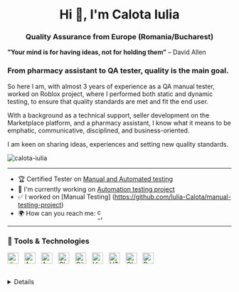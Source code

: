 <h1 align="center">Hi 👋, I'm Calota Iulia</h1>
<h3 align="center">Quality Assurance from Europe (Romania/Bucharest)</h3>

 **”Your mind is for having ideas, not for holding them”** – David Allen

 ### From pharmacy assistant to QA tester, quality is the main goal.

So here I am, with almost 3 years of experience as a QA manual tester, worked on Roblox project, where I performed both static and dynamic testing, to ensure that quality standards are met and fit the end user.

With a background as a technical support, seller development on the Marketplace platform, and a pharmacy assistant, I know what it means to be emphatic, communicative, disciplined, and business-oriented.

I am keen on sharing ideas, experiences and setting new quality standards.


<p align="left"> <img src="https://komarev.com/ghpvc/?username=calota-iulia&label=Profile%20views&color=0e75b6&style=flat" alt="calota-iulia" /> </p>

------------

- 🏆 Certified Tester on [Manual and Automated testing ](https://github.com/Iulia-Calota/About-me/blob/main/Manual%20and%20Automation%20Testing%20by%20Radu%20Popescu.png)
- 🌱 I'm currently working on [Automation testing project](https://github.com/Iulia-Calota/Testing-Automation-New)
- ✅ I worked on [Manual Testing] (https://github.com/Iulia-Calota/manual-testing-project)
- 🌍 How can you reach me: 
    <a href="https://linkedin.com/in/calota-iulia" target="blank"><img align="center" src="https://raw.githubusercontent.com/rahuldkjain/github-profile-readme-generator/master/src/images/icons/Social/linked-in-alt.svg" alt="calota-iulia" height="25" width="15" /></a>
</p>

----


### 🧰 Tools & Technologies

<img align="left" alt="Jira" width="25px" style="padding-right:10px;" src="https://cdn.jsdelivr.net/gh/devicons/devicon@latest/icons/jira/jira-original.svg" />
<img align="left" alt="Apple" width="25px" style="padding-right:10px;" src="https://cdn.jsdelivr.net/gh/devicons/devicon@latest/icons/apple/apple-original.svg" />
<img align="left" alt="Android" width="25px" style="padding-right:10px;" src="https://cdn.jsdelivr.net/gh/devicons/devicon@latest/icons/android/android-original.svg" />    
<img align="left" alt="Chrome" width="25px" style="padding-right:10px;" src="https://cdn.jsdelivr.net/gh/devicons/devicon@latest/icons/chrome/chrome-original.svg" />       
<img align="left" alt="GitHub" width="25px" style="padding-right:10px;" src="https://cdn.jsdelivr.net/gh/devicons/devicon@latest/icons/github/github-original-wordmark.svg" />     
<img align="left" alt="Visual Studio Code" width="25px" style="padding-right:10px;" src="https://cdn.jsdelivr.net/gh/devicons/devicon@latest/icons/visualstudio/visualstudio-original.svg" />     
<img align="left" alt="HTML" width="25px" style="padding-right:10px;" src="https://cdn.jsdelivr.net/gh/devicons/devicon/icons/html5/html5-plain.svg" />
<img align="left" alt="GIMP" width="25px" style="padding-right:10px;" src="https://cdn.jsdelivr.net/gh/devicons/devicon@latest/icons/gimp/gimp-original.svg" />
<img align="left" alt="Postman" width="25px" style="padding-right:10px;" src="https://cdn.jsdelivr.net/gh/devicons/devicon@latest/icons/postman/postman-original.svg" />      
<br />

#

 <details>
  Some other facts about me , I like :🪡(crocheting), 🏃, and ✍️ poetry in my free time.


